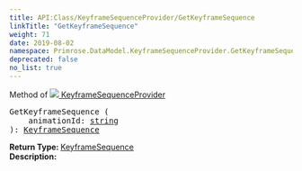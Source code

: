 ```yaml
---
title: API:Class/KeyframeSequenceProvider/GetKeyframeSequence
linkTitle: "GetKeyframeSequence"
weight: 71
date: 2019-08-02
namespace: Primrose.DataModel.KeyframeSequenceProvider.GetKeyframeSequence
deprecated: false
no_list: true
---
```

Method of <a href="/docs/api-reference/Class/KeyframeSequenceProvider"><img src="/icons/silk/default.png"/>&nbsp;KeyframeSequenceProvider</a>
<pre class="method-declaration">
GetKeyframeSequence (
    animationId: <a class="type" href="/docs/api-reference/System/string">string</a>
): <a class="type" href="/docs/api-reference/Class/KeyframeSequence">KeyframeSequence</a></pre>
<b>Return Type: </b>
<a class="type" href="/docs/api-reference/Class/KeyframeSequence">KeyframeSequence</a>
<br/>
<b>Description: </b>